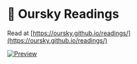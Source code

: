 
# 📘 Oursky Readings

Read at [https://oursky.github.io/readings/](https://oursky.github.io/readings/)

<a href="https://oursky.github.io/readings/">![Preview](https://user-images.githubusercontent.com/1916493/32885125-801fed8a-caf7-11e7-809a-f23a9f688c4c.png)</a>
